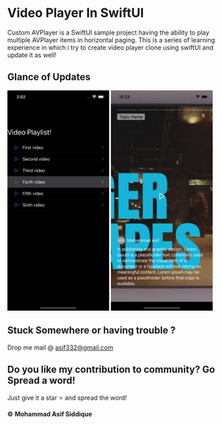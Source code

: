# Video Player In SwiftUI

Custom AVPlayer is a SwiftUI sample project having the ability to play multiple AVPlayer items in horizontal paging.
This is a series of learning experience in which i try to create video player clone using swiftUI and update it as well!

## Glance of Updates
<img src="https://github.com/Asif332/CustomVideoPlayerSwiftUI/blob/master/CustomAVPlayerWithTabView/playlist.png" height="500">
<img src="https://github.com/Asif332/CustomVideoPlayerSwiftUI/blob/master/CustomAVPlayerWithTabView/CustomVideoPlayer.png" height="500">

## Stuck Somewhere or having trouble ?
Drop me mail @ asif332@gmail.com

## Do you like my contribution to community? Go Spread a word!
Just give it a star ⭐️ and spread the word!

**©** **Mohammad Asif Siddique** 
